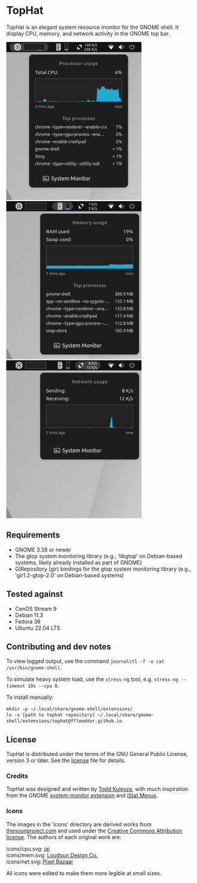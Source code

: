 # TopHat
TopHat is an elegant system resource monitor for the GNOME shell. It display CPU, memory, and network activity in the GNOME top bar.

<img src="./screenshots/cpu.png?raw=true" width="360px" alt="Screenshot of processor usage indicator">
<img src="./screenshots/mem.png?raw=true" width="360px" alt="Screenshot of memory usage indicator">
<img src="./screenshots/net.png?raw=true" width="360px" alt="Screenshot of network usage indicator">

## Requirements

- GNOME 3.38 or newer
- The gtop system monitoring library (e.g., 'libgtop' on Debian-based systems, likely already installed as part of GNOME)
- GIRepository (gir) bindings for the gtop system monitoring library (e.g., 'gir1.2-gtop-2.0' on Debian-based systems)

## Tested against

- CenOS Stream 9
- Debian 11.3
- Fedora 36
- Ubuntu 22.04 LTS

## Contributing and dev notes

To view logged output, use the command `journalctl -f -o cat /usr/bin/gnome-shell`.

To simulate heavy system load, use the `stress-ng` tool, e.g. `stress-ng --timeout 10s --cpu 8`.

To install manually:
    
    mkdir -p ~/.local/share/gnome-shell/extensions/
    ln -s [path to tophat repository] ~/.local/share/gnome-shell/extensions/tophat@fflewddur.github.io

## License

TopHat is distributed under the terms of the GNU General Public License, version 3 or later. See the [license][license] file for details.

### Credits

TopHat was designed and written by [Todd Kulesza](https://github.com/fflewddur), with much inspiration from the GNOME [system-monitor extension](https://extensions.gnome.org/extension/120/system-monitor/) and [iStat Menus](https://bjango.com/mac/istatmenus/).

### Icons

The images in the 'icons' directory are derived works from [thenounproject.com](https://thenounproject.com) and used under the [Creative Commons Attribution license](https://creativecommons.org/licenses/by/3.0/). The authors of each original work are:

icons/cpu.svg: [jai](https://thenounproject.com/jairam.182/)  
icons/mem.svg: [Loudoun Design Co.](https://thenonproject.com/LoudounDesignCo/)  
icons/net.svg: [Pixel Bazaar](https://thenounproject.com/pixelbazaar/)  

All icons were edited to make them more legible at small sizes.

[project-wiki]: https://wiki.gnome.org/Projects/GnomeShell
[bug-tracker]: https://gitlab.gnome.org/GNOME/gnome-shell/issues
[schedule]: https://wiki.gnome.org/Schedule
[license]: COPYING
